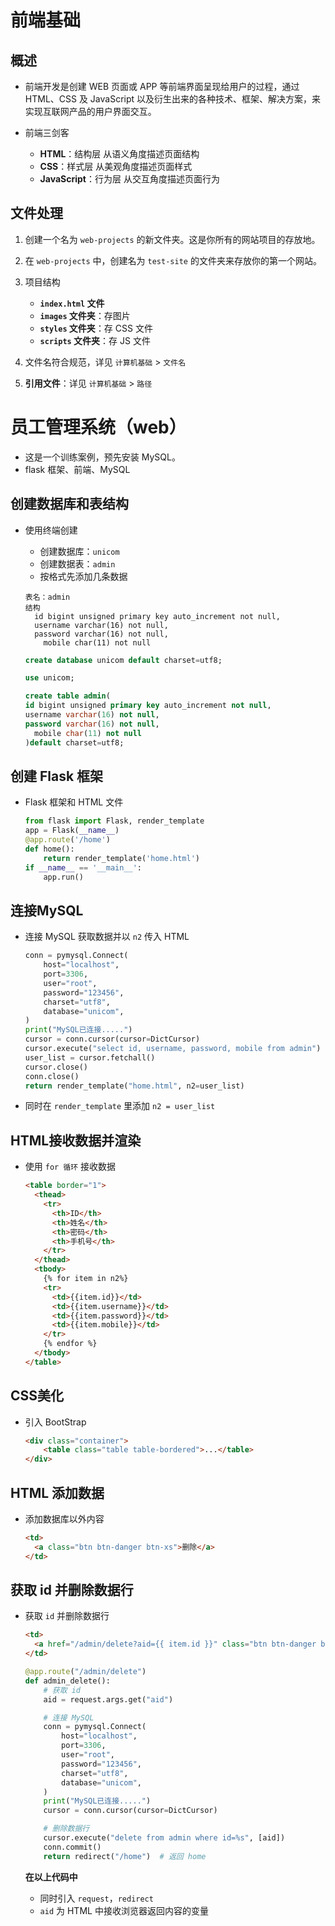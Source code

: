 # 前端基础

## 概述

- 前端开发是创建 WEB 页面或 APP 等前端界面呈现给用户的过程，通过 HTML、CSS 及 JavaScript 以及衍生出来的各种技术、框架、解决方案，来实现互联网产品的用户界面交互。
- 前端三剑客

    - **HTML**：结构层  从语义角度描述页面结构
    - **CSS**：样式层  从美观角度描述页面样式
    - **JavaScript**：行为层  从交互角度描述页面行为

## 文件处理

1. 创建一个名为 `web-projects` 的新文件夹。这是你所有的网站项目的存放地。
2. 在 `web-projects` 中，创建名为 `test-site` 的文件夹来存放你的第一个网站。
3. 项目结构

    - **`index.html` 文件**
    - **`images` 文件夹**：存图片
    - **`styles` 文件夹**：存 CSS 文件
    - **`scripts` 文件夹**：存 JS 文件
4. 文件名符合规范，详见 `计算机基础` > `文件名`
5. **引用文件**：详见 `计算机基础` > `路径`

# 员工管理系统（web）

- 这是一个训练案例，预先安装 MySQL。
- flask 框架、前端、MySQL

## 创建数据库和表结构

- 使用终端创建

    - 创建数据库：`unicom`
    - 创建数据表：`admin`
    - 按格式先添加几条数据

    ```
    表名：admin
    结构
      id bigint unsigned primary key auto_increment not null,
      username varchar(16) not null,
      password varchar(16) not null,
        mobile char(11) not null
    ```

    ```sql
    create database unicom default charset=utf8;
    
    use unicom;
    
    create table admin(
    id bigint unsigned primary key auto_increment not null,
    username varchar(16) not null,
    password varchar(16) not null,
      mobile char(11) not null
    )default charset=utf8;
    ```

## 创建 Flask 框架

- Flask 框架和 HTML 文件

    ```python
    from flask import Flask, render_template
    app = Flask(__name__)
    @app.route('/home')
    def home():
        return render_template('home.html')
    if __name__ == '__main__':
        app.run()
    ```

## 连接MySQL

- 连接 MySQL 获取数据并以 `n2` 传入 HTML

    ```python
    conn = pymysql.Connect(
        host="localhost",
        port=3306,
        user="root",
        password="123456",
        charset="utf8",
        database="unicom",
    )
    print("MySQL已连接.....")
    cursor = conn.cursor(cursor=DictCursor)
    cursor.execute("select id, username, password, mobile from admin")
    user_list = cursor.fetchall()
    cursor.close()
    conn.close()
    return render_template("home.html", n2=user_list)
    ```

- 同时在 `render_template` 里添加 `n2 = user_list`

## HTML接收数据并渲染

- 使用 `for 循环` 接收数据

    ```html
    <table border="1">
      <thead>
        <tr>
          <th>ID</th>
          <th>姓名</th>
          <th>密码</th>
          <th>手机号</th>
        </tr>
      </thead>
      <tbody>
        {% for item in n2%}
        <tr>
          <td>{{item.id}}</td>
          <td>{{item.username}}</td>
          <td>{{item.password}}</td>
          <td>{{item.mobile}}</td>
        </tr>
        {% endfor %}
      </tbody>
    </table>
    ```

## CSS美化

- 引入 BootStrap

  ```html
  <div class="container">
      <table class="table table-bordered">...</table>
  </div>
  ```

## HTML 添加数据

- 添加数据库以外内容

    ```html
    <td>
      <a class="btn btn-danger btn-xs">删除</a>
    </td>
    ```

## 获取 id 并删除数据行

- 获取 `id` 并删除数据行

    ```html
    <td>
      <a href="/admin/delete?aid={{ item.id }}" class="btn btn-danger btn-xs">删除</a>
    </td>
    ```

    ``` python
    @app.route("/admin/delete")
    def admin_delete():
        # 获取 id
        aid = request.args.get("aid")
  
        # 连接 MySQL
        conn = pymysql.Connect(
            host="localhost",
            port=3306,
            user="root",
            password="123456",
            charset="utf8",
            database="unicom",
        )
        print("MySQL已连接.....")
        cursor = conn.cursor(cursor=DictCursor)
  
        # 删除数据行
        cursor.execute("delete from admin where id=%s", [aid])
        conn.commit()
        return redirect("/home")  # 返回 home
    ```

    **在以上代码中**

    - 同时引入 `request`，`redirect`
    - `aid` 为 HTML 中接收浏览器返回内容的变量 
